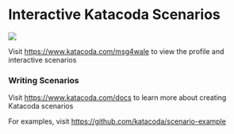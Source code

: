 # Interactive Katacoda Scenarios

[![](http://shields.katacoda.com/katacoda/msg4wale/count.svg)](https://www.katacoda.com/msg4wale "Get your profile on Katacoda.com")

Visit https://www.katacoda.com/msg4wale to view the profile and interactive scenarios

### Writing Scenarios
Visit https://www.katacoda.com/docs to learn more about creating Katacoda scenarios

For examples, visit https://github.com/katacoda/scenario-example
